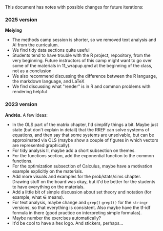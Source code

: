 This document has notes with possible changes for future iterations:

### 2025 version
**Meiying**
- The methods camp session is shorter, so we removed text analysis and AI from the curriculum.
- We find tidy data sections quite useful
- Students tend to have trouble with the R project, repository, from the very beginning. Future instructors of this camp might want to go over some of the materials in 11_wrapup.qmd at the beginning of the class, not as a conclusion
- We also recommend discussing the difference between the R language, the markdown language, and LaTeX
- We find discussing what "render" is in R and common problems with rendering helpful

### 2023 version

**Andrés.** A few ideas:

- In the OLS part of the matrix chapter, I'd simplify things a bit. Maybe just state (but don't explain in detail) that the RREF can solve systems of equations, and then say that some systems are unsolvable, but can be approximated via OLS (maybe show a couple of figures in which vectors are represented graphically).
- For tidy analysis II, maybe add a short subsection on themes.
- For the functions section, add the exponential function to the common functions.
- For the optimization subsection of Calculus, maybe have a motivation example explicitly on the materials.
- Add more visuals and examples for the prob/stats/sims chapter. Drawing stuff on the board was okay, but it'd be better for the students to have everything on the materials.
- Add a little bit of simple discussion about set theory and notation (for example, what $\in$ means).
- For text analysis, maybe change and `grep()` `grepl()` for the `stringr` versions, so that everything is consistent. Also maybe have the tf-idf formula in there (good practice on interpreting simple formulas).
- Maybe number the exercises automatically?
- It'd be cool to have a hex logo. And stickers, perhaps...
